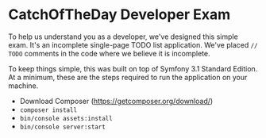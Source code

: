 CatchOfTheDay Developer Exam
=======

To help us understand you as a developer, we've designed this simple exam. It's an incomplete single-page TODO list application. We've placed `// TODO`
comments in the code where we believe it is incomplete.

To keep things simple, this was built on top of Symfony 3.1 Standard Edition. At a minimum, these are the steps required to run the application on your
machine.
- Download Composer (https://getcomposer.org/download/)
- `composer install`
- `bin/console assets:install`
- `bin/console server:start`